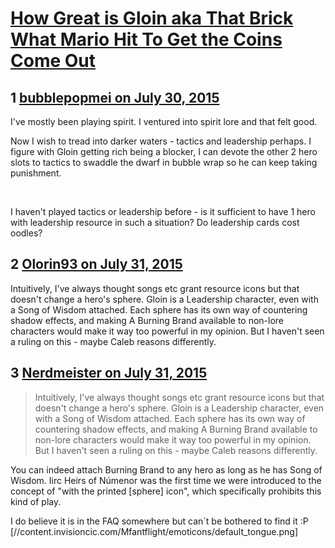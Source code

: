 # [How Great is Gloin aka That Brick What Mario Hit To Get the Coins Come Out](https://community.fantasyflightgames.com/topic/183661-how-great-is-gloin-aka-that-brick-what-mario-hit-to-get-the-coins-come-out/)

## 1 [bubblepopmei on July 30, 2015](https://community.fantasyflightgames.com/topic/183661-how-great-is-gloin-aka-that-brick-what-mario-hit-to-get-the-coins-come-out/?do=findComment&comment=1710286)

I've mostly been playing spirit. I ventured into spirit lore and that felt good. 


Now I wish to tread into darker waters - tactics and leadership perhaps. I figure with Gloin getting rich being a blocker, I can devote the other 2 hero slots to tactics to swaddle the dwarf in bubble wrap so he can keep taking punishment. 


 


I haven't played tactics or leadership before - is it sufficient to have 1 hero with leadership resource in such a situation? Do leadership cards cost oodles?


## 2 [Olorin93 on July 31, 2015](https://community.fantasyflightgames.com/topic/183661-how-great-is-gloin-aka-that-brick-what-mario-hit-to-get-the-coins-come-out/?do=findComment&comment=1711070)

Intuitively, I've always thought songs etc grant resource icons but that doesn't change a hero's sphere. Gloin is a Leadership character, even with a Song of Wisdom attached. Each sphere has its own way of countering shadow effects, and making A Burning Brand available to non-lore characters would make it way too powerful in my opinion. But I haven't seen a ruling on this - maybe Caleb reasons differently.

## 3 [Nerdmeister on July 31, 2015](https://community.fantasyflightgames.com/topic/183661-how-great-is-gloin-aka-that-brick-what-mario-hit-to-get-the-coins-come-out/?do=findComment&comment=1711077)

> Intuitively, I've always thought songs etc grant resource icons but that doesn't change a hero's sphere. Gloin is a Leadership character, even with a Song of Wisdom attached. Each sphere has its own way of countering shadow effects, and making A Burning Brand available to non-lore characters would make it way too powerful in my opinion. But I haven't seen a ruling on this - maybe Caleb reasons differently.

You can indeed attach Burning Brand to any hero as long as he has Song of Wisdom. Iirc Heirs of Númenor was the first time we were introduced to the concept of "with the printed [sphere] icon", which specifically prohibits this kind of play.

I do believe it is in the FAQ somewhere but can´t be bothered to find it :P [//content.invisioncic.com/Mfantflight/emoticons/default_tongue.png]

